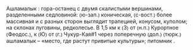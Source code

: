 ---
---

Ашламалык
: гора-останец с двумя скалистыми вершинами, разделенными седловиной: ⦅ю-зап.⦆ коническая, ⦅с-вост.⦆ более массивная и с разных сторон выглядит трапецией, конусом, куполом; на склонах луговины, редколесье. В 1,5 км к ⦅З⦆ от ⦅н.п.⦆ Курортное ⦅Феодос.⦆, к ⦅Ю⦆ от ⦅г.⦆ Чукур-Кая#1 через поперечную ⦅дол.⦆ ⦅тюрк.⦆ ашламалык – «место, где растут привитые культуры»; питомник .
